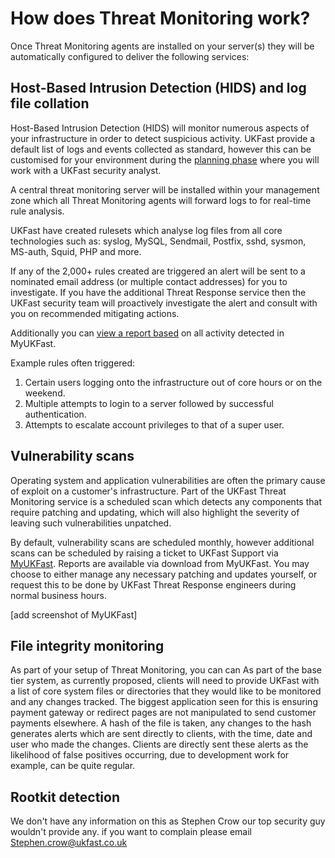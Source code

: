# How does Threat Monitoring work?

Once Threat Monitoring agents are installed on your server(s) they will be automatically configured to deliver the following services:

## Host-Based Intrusion Detection (HIDS) and log file collation

Host-Based Intrusion Detection (HIDS) will monitor numerous aspects of your infrastructure in order to detect suspicious activity.  UKFast provide a default list of logs and events collected as standard, however this can be customised for your environment during the [planning phase](/security/threatmonitoring/gettingstarted.html) where you will work with a UKFast security analyst.

A central threat monitoring server will be installed within your management zone which all Threat Monitoring agents will forward logs to for real-time rule analysis.

UKFast have created rulesets which analyse log files from all core technologies such as: syslog, MySQL, Sendmail, Postfix, sshd, sysmon, MS-auth, Squid, PHP and more.

If any of the 2,000+ rules created are triggered an alert will be sent to a nominated email address (or multiple contact addresses) for you to investigate.  If you have the additional Threat Response service then the UKFast security team will proactively investigate the alert and consult with you on recommended mitigating actions.

Additionally you can [view a report based](/security/threatmonitoring/alerts.html) on all activity detected in MyUKFast.

Example rules often triggered:
1.	Certain users logging onto the infrastructure out of core hours or on the weekend.
2.	Multiple attempts to login to a server followed by successful authentication.
3.	Attempts to escalate account privileges to that of a super user.


## Vulnerability scans

Operating system and application vulnerabilities are often the primary cause of exploit on a customer's infrastructure. Part of the UKFast Threat Monitoring service is a scheduled scan which detects any components that require patching and updating, which will also highlight the severity of leaving such vulnerabilities unpatched.

By default, vulnerability scans are scheduled monthly, however additional scans can be scheduled by raising a ticket to UKFast Support via [MyUKFast](https://my.ukfast.co.uk).  Reports are available via download from MyUKFast. You may choose to either manage any necessary patching and updates yourself, or request this to be done by UKFast Threat Response engineers during normal business hours.

[add screenshot of MyUKFast]

## File integrity monitoring

As part of your setup of Threat Monitoring, you can can
As part of the base tier system, as currently proposed, clients will need to provide UKFast with a list of core system files or directories that they would like to be monitored and any changes tracked. The biggest application seen for this is ensuring payment gateway or redirect pages are not manipulated to send customer payments elsewhere. A hash of the file is taken, any changes to the hash generates alerts which are sent directly to clients, with the time, date and user who made the changes. Clients are directly sent these alerts as the likelihood of false positives occurring, due to development work for example, can be quite regular.

## Rootkit detection

We don't have any information on this as Stephen Crow our top security guy wouldn't provide any. if you want to complain please email Stephen.crow@ukfast.co.uk
